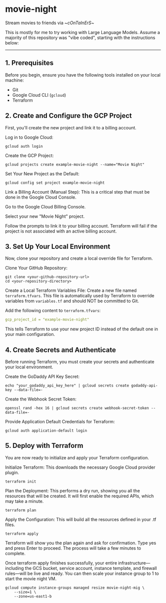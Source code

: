 # movie-night
Stream movies to friends via ~*cOnTaInErS*~

This is mostly for me to try working with Large Language Models. Assume a majority of this repository was "vibe coded", starting with the instructions below:

---

## 1. Prerequisites

Before you begin, ensure you have the following tools installed on your local machine:

- Git
- Google Cloud CLI (`gcloud`)
- Terraform

## 2. Create and Configure the GCP Project

First, you'll create the new project and link it to a billing account.

Log in to Google Cloud:

```console
gcloud auth login
```

Create the GCP Project:

```console
gcloud projects create example-movie-night --name="Movie Night"
```

Set Your New Project as the Default:

```console
gcloud config set project example-movie-night
```

Link a Billing Account (Manual Step): This is a critical step that must be done in the Google Cloud Console.

Go to the Google Cloud Billing Console.

Select your new "Movie Night" project.

Follow the prompts to link it to your billing account. Terraform will fail if the project is not associated with an active billing account.

## 3. Set Up Your Local Environment
Now, clone your repository and create a local override file for Terraform.

Clone Your GitHub Repository:

```console
git clone <your-github-repository-url>
cd <your-repository-directory>
```

Create a Local Terraform Variables File: Create a new file named `terraform.tfvars`. This file is automatically used by Terraform to override variables from `variables.tf` and should NOT be committed to Git.

Add the following content to `terraform.tfvars`:

```yaml
gcp_project_id = "example-movie-night"
```

This tells Terraform to use your new project ID instead of the default one in your main configuration.

## 4. Create Secrets and Authenticate

Before running Terraform, you must create your secrets and authenticate your local environment.

Create the GoDaddy API Key Secret:

```console
echo "your_godaddy_api_key_here" | gcloud secrets create godaddy-api-key --data-file=-
```

Create the Webhook Secret Token:

```console
openssl rand -hex 16 | gcloud secrets create webhook-secret-token --data-file=-
```

Provide Application Default Credentials for Terraform:

```console
gcloud auth application-default login
```

## 5. Deploy with Terraform

You are now ready to initialize and apply your Terraform configuration.

Initialize Terraform: This downloads the necessary Google Cloud provider plugin.

```console
terraform init
```

Plan the Deployment: This performs a dry run, showing you all the resources that will be created. It will first enable the required APIs, which may take a minute.

```console
terraform plan
```

Apply the Configuration: This will build all the resources defined in your .tf files.

```console
terraform apply
```

Terraform will show you the plan again and ask for confirmation. Type yes and press Enter to proceed. The process will take a few minutes to complete.

Once terraform apply finishes successfully, your entire infrastructure—including the GCS bucket, service account, instance template, and firewall rules—will be live and ready. You can then scale your instance group to 1 to start the movie night VM.

```console
gcloud compute instance-groups managed resize movie-night-mig \
    --size=1 \
    --zone=us-east1-b
```